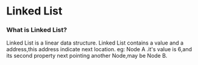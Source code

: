 # Linked List

### What is Linked List?

Linked List is a linear data structure. Linked List contains a value and a address,this address indicate next location.
eg: Node A .it's value is 6,and its second property next pointing another Node,may be Node B.
